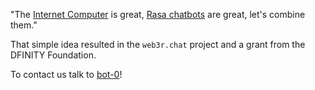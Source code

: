 "The [Internet Computer](https://dfinity.org/foundation/) is great, [Rasa chatbots](https://rasa.com/open-source/) are great, let's combine them."

That simple idea resulted in the `web3r.chat` project and a grant from the DFINITY Foundation.

To contact us talk to [bot-0](https://gmngn-xiaaa-aaaai-abegq-cai.ic0.app/)!
